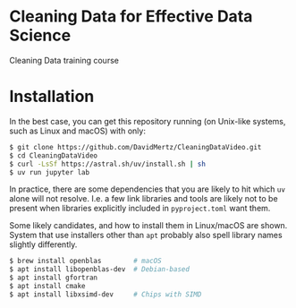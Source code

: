 # Cleaning Data for Effective Data Science

Cleaning Data training course

# Installation

In the best case, you can get this repository running (on
Unix-like systems, such as Linux and macOS) with only:

```sh
$ git clone https://github.com/DavidMertz/CleaningDataVideo.git
$ cd CleaningDataVideo
$ curl -LsSf https://astral.sh/uv/install.sh | sh
$ uv run jupyter lab
```

In practice, there are some dependencies that you are likely to hit which `uv`
alone will not resolve.  I.e. a few link libraries and tools are likely not to
be present when libraries explicitly included in `pyproject.toml` want them.

Some likely candidates, and how to install them in Linux/macOS are shown.
System that use installers other than `apt` probably also spell library names
slightly differently.

```sh
$ brew install openblas        # macOS
$ apt install libopenblas-dev  # Debian-based
$ apt install gfortran  
$ apt install cmake
$ apt install libxsimd-dev     # Chips with SIMD
```
